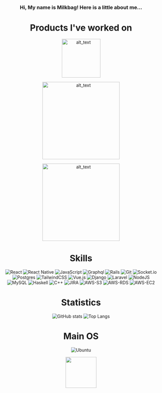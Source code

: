 

### __<p align="center">Hi, My name is Milkbag! Here is a little about me...</p>__

<div align="center">
  
# Products I've worked on
  [<img alt="alt_text" width="125px" src="https://sutton.com/img/logos/sutton-logo.svg" />](https://www.sutton.com/)
  
  [<img alt="alt_text" width="250px" src="https://homeprint.io/wp-content/uploads/2021/11/HOMEPRINT-LOGO.png" />](https://homeprint.io)
  
  [<img alt="alt_text" width="250px" src="https://commonempire.com/wp-content/uploads/2022/08/CE-Footer-LOGO.png" />](https://commonempire.com/app-features/)
#
  
# Skills
![React](https://img.shields.io/badge/react-%2320232a.svg?style=for-the-badge&logo=react&logoColor=%2361DAFB)
![React Native](https://img.shields.io/badge/react_native-%2320232a.svg?style=for-the-badge&logo=react&logoColor=%2361DAFB)
![JavaScript](https://img.shields.io/badge/javascript-%23323330.svg?style=for-the-badge&logo=javascript&logoColor=%23F7DF1E)
![Graphql](https://img.shields.io/badge/-Graphql-df0397?logo=graphql&style=for-the-badge)
![Rails](https://img.shields.io/badge/rails-%23CC0000.svg?style=for-the-badge&logo=ruby-on-rails&logoColor=white)
![Git](https://img.shields.io/badge/git-%23F05033.svg?style=for-the-badge&logo=git&logoColor=white)
![Socket.io](https://img.shields.io/badge/Socket.io-black?style=for-the-badge&logo=socket.io&badgeColor=010101)
![Postgres](https://img.shields.io/badge/postgres-%23316192.svg?style=for-the-badge&logo=postgresql&logoColor=white)
![TailwindCSS](https://img.shields.io/badge/tailwindcss-%2338B2AC.svg?style=for-the-badge&logo=tailwind-css&logoColor=white)
![Vue.js](https://img.shields.io/badge/vuejs-%2335495e.svg?style=for-the-badge&logo=vuedotjs&logoColor=%234FC08D)
![Django](https://img.shields.io/badge/django-%23092E20.svg?style=for-the-badge&logo=django&logoColor=white)
![Laravel](https://img.shields.io/badge/laravel-%23FF2D20.svg?style=for-the-badge&logo=laravel&logoColor=white)
![NodeJS](https://img.shields.io/badge/node.js-6DA55F?style=for-the-badge&logo=node.js&logoColor=white)
![MySQL](https://img.shields.io/badge/mysql-%2300f.svg?style=for-the-badge&logo=mysql&logoColor=white)
![Haskell](https://img.shields.io/badge/haskell-%23092E20.svg?style=for-the-badge&logo=haskell&logoColor=%234FC08D)
![C++](https://img.shields.io/badge/C++-%23316192.svg?style=for-the-badge&logo=cplusplus&logoColor=%white)
![JIRA](https://img.shields.io/badge/JIRA-%2300f.svg?style=for-the-badge&logo=Jira%20Software&logoColor=%white)
![AWS-S3](https://img.shields.io/badge/Amazon%20S3-%df0397.svg?style=for-the-badge&logo=amazons3&logoColor=%white)
![AWS-RDS](https://img.shields.io/badge/Amazon%20RDS-%23FF2D20.svg?style=for-the-badge&logo=amazonrds&logoColor=%white)
![AWS-EC2](https://img.shields.io/badge/Amazon%20EC2-%2320232a.svg?style=for-the-badge&logo=amazonec2&logoColor=%2361DAFB)

# Statistics
![GitHub stats](https://github-readme-stats.vercel.app/api?username=milkbag19&hide=contribs&show_icons=true&theme=tokyonight)
![Top Langs](https://github-readme-stats.vercel.app/api/top-langs/?username=milkbag19&layout=compact&theme=tokyonight)

# Main OS
![Ubuntu](https://img.shields.io/badge/Ubuntu-E95420?style=for-the-badge&logo=ubuntu&logoColor=white)
  
  
<div id="header" align="center">
  <img src="https://cdn.discordapp.com/attachments/561220065584873474/691542483284394024/1584647591844.gif" width="100"/>
</div>
  
</div>
